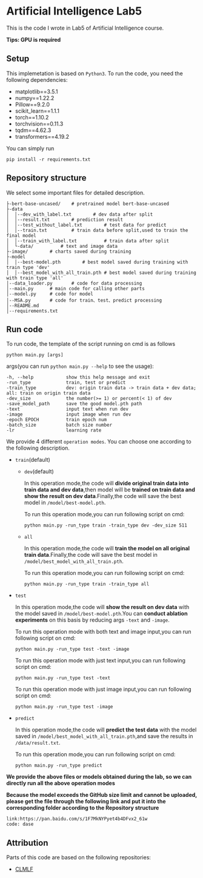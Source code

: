 # Artificial Intelligence Lab5

This is the code I wrote in Lab5 of Artificial Intelligence course.

**Tips:  GPU is required**

## Setup

This implemetation is based on `Python3`. To run the code, you need the following dependencies:

- matplotlib==3.5.1
- numpy==1.22.2
- Pillow==9.2.0
- scikit_learn==1.1.1
- torch==1.10.2
- torchvision==0.11.3
- tqdm==4.62.3
- transformers==4.19.2

You can simply run

```
pip install -r requirements.txt
```

## Repository structure

We select some important files for detailed description.	

```
├-bert-base-uncased/    # pretrained model bert-base-uncased
├-data
│  │--dev_with_label.txt		# dev data after split
│  │--result.txt		# prediction result
│  │--test_without_label.txt		# test data for predict
│  │--train.txt			# train data before split,used to train the final model
│  │--train_with_label.txt			# train data after split
│  └-data/			# text and image data     
├-image/		# charts saved during training 
├-model
│  │--best-model.pth		# best model saved during training with train type 'dev'
│  │--best_model_with_all_train.pth # best model saved during training with train type 'all'
│--data_loader.py		# code for data processing
│--main.py		# main code for calling other parts
│--model.py		# code for model
│--MSA.py		# code for train、test、predict processing
│--README.md
│--requirements.txt
```

## Run code

To run code, the template of the script running on cmd is as follows

```
python main.py [args]
```

args(you can run `python main.py --help` to see the usage):

```
-h, --help            show this help message and exit
-run_type 		      train, test or predict
-train_type			  dev: origin train data -> train data + dev data; all: train on origin train data
-dev_size 			  the number(>= 1) or percent(< 1) of dev
-save_model_path	  save the good model.pth path
-text              	  input text when run dev
-image                input image when run dev
-epoch EPOCH          train epoch num
-batch_size			  batch size number
-lr                   learning rate
```

We provide 4 different `operation modes`. You can choose one according to the following description.

- `train`(default)

  - `dev`(default)

    In this operation mode,the code will **divide original train data into train data and dev data**,then model will be **trained on train data and show the result on dev data**.Finally,the code will save the best model in `/model/best-model.pth`.

    To run this operation mode,you can run following script on cmd:

    ```
    python main.py -run_type train -train_type dev -dev_size 511
    ```

  - `all`

    In this operation mode,the code will **train the model on all original train data**.Finally,the code will save the best model in `/model/best_model_with_all_train.pth`.

    To run this operation mode,you can run following script on cmd:

    ```
    python main.py -run_type train -train_type all
    ```

- `test`

  In this operation mode,the code will **show the result on dev data** with the model saved in `/model/best-model.pth`.You can **conduct ablation experiments** on this basis by reducing args `-text` and `-image`.

  To run this operation mode with both text and image input,you can run following script on cmd:

  ```
  python main.py -run_type test -text -image
  ```

  To run this operation mode with just text input,you can run following script on cmd:

  ```
  python main.py -run_type test -text
  ```

  To run this operation mode with just image input,you can run following script on cmd:

  ```
  python main.py -run_type test -image
  ```

- `predict`

  In this operation mode,the code will **predict the test data** with the model saved in `/model/best_model_with_all_train.pth`,and save the results in `/data/result.txt`.

  To run this operation mode,you can run following script on cmd:

  ```
  python main.py -run_type predict
  ```

**We provide the above files or models obtained during the lab, so we can directly run all the above operation modes**

**Because the model exceeds the GitHub size limit and cannot be uploaded, please get the file through the following link and put it into the corresponding folder according to the Repository structure**

```
link:https://pan.baidu.com/s/1F7MkNYPyet4b4DFvx2_61w 
code: dase
```

## Attribution

Parts of this code are based on the following repositories:

- [CLMLF](https://github.com/Link-Li/CLMLF)